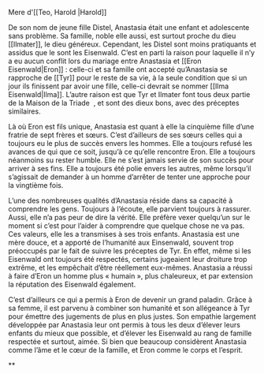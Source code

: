 Mere d'[[Teo, Harold |Harold]]

De son nom de jeune fille Distel, Anastasia était une enfant et adolescente sans problème. Sa famille, noble elle aussi, est surtout proche du dieu [[Ilmater]], le dieu généreux. Cependant, les Distel sont moins pratiquants et assidus que le sont les Eisenwald. C’est en parti la raison pour laquelle il n’y a eu aucun conflit lors du mariage entre Anastasia et [[Eron Eisenwald|Eron]] : celle-ci et sa famille ont accepté qu’Anastasia se rapproche de [[Tyr]] pour le reste de sa vie, à la seule condition que si un jour ils finissent par avoir une fille, celle-ci devrait se nommer [[Ilma Eisenwald|Ilma]]. L’autre raison est que Tyr et Ilmater font tous deux partie de la Maison de la Triade  , et sont des dieux bons, avec des préceptes similaires. 

Là où Eron est fils unique, Anastasia est quant à elle la cinquième fille d’une fratrie de sept frères et sœurs. C’est d’ailleurs de ses sœurs celles qui a toujours eu le plus de succès envers les hommes. Elle a toujours refusé les avances de qui que ce soit, jusqu’à ce qu’elle rencontre Eron. Elle a toujours néanmoins su rester humble. Elle ne s’est jamais servie de son succès pour arriver à ses fins. Elle a toujours été polie envers les autres, même lorsqu’il s’agissait de demander à un homme d’arrêter de tenter une approche pour la vingtième fois. 

L’une des nombreuses qualités d’Anastasia réside dans sa capacité à comprendre les gens. Toujours à l’écoute, elle parvient toujours à rassurer. Aussi, elle n’a pas peur de dire la vérité. Elle préfère vexer quelqu’un sur le moment si c’est pour l’aider à comprendre que quelque chose ne va pas. Ces valeurs, elle les a transmises à ses trois enfants. Anastasia est une mère douce, et a apporté de l’humanité aux Einsenwald, souvent trop préoccupés par le fait de suivre les préceptes de Tyr. En effet, même si les Eisenwald ont toujours été respectés, certains jugeaient leur droiture trop extrême, et les empêchait d’être réellement eux-mêmes. Anastasia a réussi à faire d’Eron un homme plus « humain », plus chaleureux, et par extension la réputation des Eisenwald également. 

C’est d’ailleurs ce qui a permis à Eron de devenir un grand paladin. Grâce à sa femme, il est parvenu à combiner son humanité et son allégeance à Tyr pour émettre des jugements de plus en plus justes. Son empathie largement développée par Anastasia leur ont permis à tous les deux d’élever leurs enfants du mieux que possible, et d’élever les Eisenwald au rang de famille respectée et surtout, aimée. Si bien que beaucoup considèrent Anastasia comme l’âme et le cœur de la famille, et Eron comme le corps et l’esprit.

**
